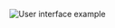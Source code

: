 ![User interface example](https://raw.githubusercontent.com/trieschlab/PymoNNto/Images/Weight_Tab.png)